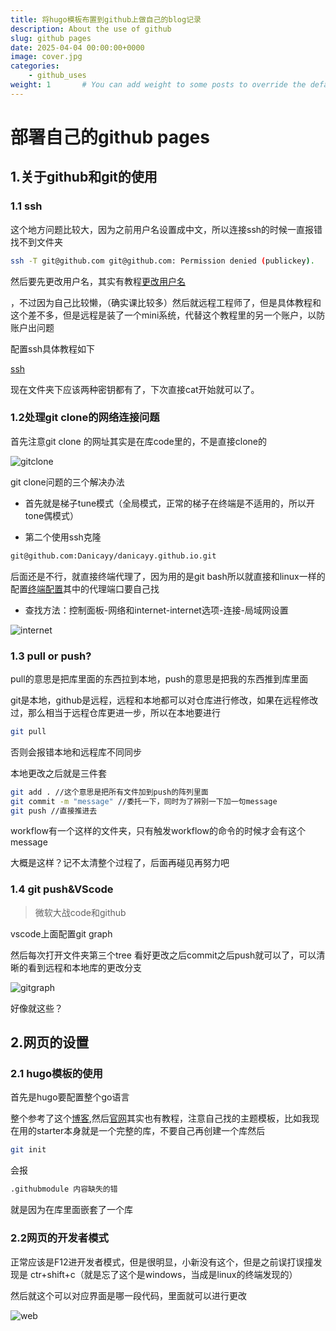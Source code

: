 ```yaml
---
title: 将hugo模板布置到github上做自己的blog记录
description: About the use of github
slug: github pages
date: 2025-04-04 00:00:00+0000
image: cover.jpg
categories:
    - github_uses
weight: 1       # You can add weight to some posts to override the default sorting (date descending)
---
```


# 部署自己的github pages

## 1.关于github和git的使用

### 1.1 ssh

这个地方问题比较大，因为之前用户名设置成中文，所以连接ssh的时候一直报错找不到文件夹

```bash
ssh -T git@github.com git@github.com: Permission denied (publickey).
```

然后要先更改用户名，其实有教程[更改用户名](https://blog.csdn.net/highlighters/article/details/125133965)

，不过因为自己比较懒，（确实课比较多）然后就远程工程师了，但是具体教程和这个差不多，但是远程是装了一个mini系统，代替这个教程里的另一个账户，以防账户出问题

配置ssh具体教程如下

[ssh](https://blog.csdn.net/weixin_42310154/article/details/118340458)

现在文件夹下应该两种密钥都有了，下次直接cat开始就可以了。

### 1.2处理git clone的网络连接问题

首先注意git clone 的网址其实是在库code里的，不是直接clone的 

![gitclone](C:\Users\DanicaYang\stack\content\post\hello-world\gitclone.png)

git clone问题的三个解决办法

- 首先就是梯子tune模式（全局模式，正常的梯子在终端是不适用的，所以开tone偶模式）

- 第二个使用ssh克隆

```bash
git@github.com:Danicayy/danicayy.github.io.git
```

后面还是不行，就直接终端代理了，因为用的是git bash所以就直接和linux一样的配置[终端配置](https://weilining.github.io/294.html)其中的代理端口要自己找

- 查找方法：控制面板-网络和internet-internet选项-连接-局域网设置

![internet](C:\Users\DanicaYang\stack\content\post\hello-world\internet.png)

### 1.3 pull or push?

pull的意思是把库里面的东西拉到本地，push的意思是把我的东西推到库里面

git是本地，github是远程，远程和本地都可以对仓库进行修改，如果在远程修改过，那么相当于远程仓库更进一步，所以在本地要进行

```bash
git pull
```

否则会报错本地和远程库不同同步

本地更改之后就是三件套

```bash
git add . //这个意思是把所有文件加到push的阵列里面
git commit -m "message" //委托一下，同时为了辨别一下加一句message
git push //直接推进去
```

workflow有一个这样的文件夹，只有触发workflow的命令的时候才会有这个message

大概是这样？记不太清整个过程了，后面再碰见再努力吧

### 1.4 git push&VScode

> 微软大战code和github

vscode上面配置git graph

然后每次打开文件夹第三个tree 看好更改之后commit之后push就可以了，可以清晰的看到远程和本地库的更改分支

![gitgraph](C:\Users\DanicaYang\stack\content\post\hello-world\gitgraph.png)

好像就这些？

## 2.网页的设置

### 2.1 hugo模板的使用

首先是hugo要配置整个go语言

整个参考了这个[博客](https://www.cnblogs.com/liumylay/articles/17936667.html),然后[官网](https://hugo.opendocs.io/)其实也有教程，注意自己找的主题模板，比如我现在用的starter本身就是一个完整的库，不要自己再创建一个库然后

```bash
git init
```

会报

```bash
.githubmodule 内容缺失的错
```

就是因为在库里面嵌套了一个库

### 2.2网页的开发者模式

正常应该是F12进开发者模式，但是很明显，小新没有这个，但是之前误打误撞发现是 ctr+shift+c（就是忘了这个是windows，当成是linux的终端发现的）

然后就这个可以对应界面是哪一段代码，里面就可以进行更改

![web](C:\Users\DanicaYang\stack\content\post\hello-world\web.png)